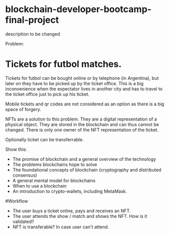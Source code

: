 # blockchain-developer-bootcamp-final-project
description to be changed



Problem:

# Tickets for futbol matches.

Tickets for futbol can be bought online or by telephone (in Argentina), but later on they have to be picked up by the ticket office. This is a big inconvenience when the expectator lives in another city and has to travel to the ticket office just to pick up his ticket.

Mobile tickets and qr codes are not considered as an option as there is a big space of forgery.

NFTs are a solution to this problem. They are a digital representation of a physical object. They are stored in the blockchain and can thus cannot be changed. There is only one owner of the NFT representation of the ticket.

Optionally ticket can be transferrable.

Show this: 

- The promise of blockchain and a general overview of the technology 
- The problems blockchains hope to solve 
- The foundational concepts of blockchain (cryptography and distributed consensus)
- A general mental model for blockchains 
- When to use a blockchain 
- An introduction to crypto-wallets, including MetaMask.

#Workflow

- The user buys a ticket online, pays and receives an NFT.
- The user attends the show / match and shows the NFT. How is it validated?
- NFT is transferable? In case user can't attend.